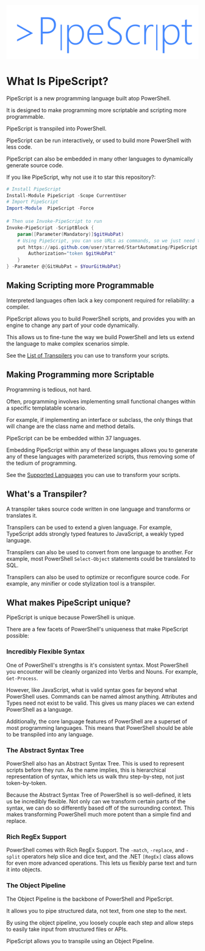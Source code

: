 <div align='center'>
<img src='Assets/PipeScript.svg' />
</div>

# What Is PipeScript?

PipeScript is a new programming language built atop PowerShell.

It is designed to make programming more scriptable and scripting more programmable.

PipeScript is transpiled into PowerShell.

PipeScript can be run interactively, or used to build more PowerShell with less code.

PipeScript can also be embedded in many other languages to dynamically generate source code.

If you like PipeScript, why not use it to star this repository?:

~~~PowerShell
# Install PipeScript
Install-Module PipeScript -Scope CurrentUser
# Import PipeScript
Import-Module  PipeScript -Force

# Then use Invoke-PipeScript to run
Invoke-PipeScript -ScriptBlock {    
    param([Parameter(Mandatory)]$gitHubPat)
    # Using PipeScript, you can use URLs as commands, so we just need to call the REST api
    put https://api.github.com/user/starred/StartAutomating/PipeScript -Headers @{
        Authorization="token $gitHubPat"
    }
} -Parameter @{GitHubPat = $YourGitHubPat}
~~~ 

## Making Scripting more Programmable

Interpreted languages often lack a key component required for reliability:  a compiler.

PipeScript allows you to build PowerShell scripts, and provides you with an engine to change any part of your code dynamically.

This allows us to fine-tune the way we build PowerShell and lets us extend the language to make complex scenarios simple.

See the [List of Transpilers](ListOfTranspilers.md) you can use to transform your scripts.

## Making Programming more Scriptable

Programming is tedious, not hard.

Often, programming involves implementing small functional changes within a specific templatable scenario.

For example, if implementing an interface or subclass, the only things that will change are the class name and method details.

PipeScript can be be embedded within 37 languages.

Embedding PipeScript within any of these languages allows you to generate any of these languages with parameterized scripts, thus removing some of the tedium of programming.

See the [Supported Languages](SupportedLanguages.md) you can use to transform your scripts.

## What's a Transpiler?

A transpiler takes source code written in one language and transforms or translates it.

Transpilers can be used to extend a given language.
For example, TypeScript adds strongly typed features to JavaScript, a weakly typed language.

Transpilers can also be used to convert from one language to another.
For example, most PowerShell ```Select-Object``` statements could be translated to SQL.

Transpilers can also be used to optimize or reconfigure source code.
For example, any minifier or code stylization tool is a transpiler. 

## What makes PipeScript unique?

PipeScript is unique because PowerShell is unique.

There are a few facets of PowerShell's uniqueness that make PipeScript possible:

### Incredibly Flexible Syntax

One of PowerShell's strengths is it's consistent syntax.  Most PowerShell you encounter will be cleanly organized into Verbs and Nouns.
For example, ```Get-Process```.

However, like JavaScript, what is valid syntax goes far beyond what PowerShell uses.  Commands can be named almost anything.  Attributes and Types need not exist to be valid.  This gives us many places we can extend PowerShell as a language.

Additionally, the core language features of PowerShell are a superset of most programming languages.  This means that PowerShell should be able to be transpiled into any language.

### The Abstract Syntax Tree

PowerShell also has an Abstract Syntax Tree.  This is used to represent scripts before they run.  As the name implies, this is hierarchical representation of syntax, which lets us walk thru step-by-step, not just token-by-token.

Because the Abstract Syntax Tree of PowerShell is so well-defined, it lets us be incredibly flexible.  Not only can we transform certain parts of the syntax, we can do so differently based off of the surrounding context.  This makes transforming PowerShell much more potent than a simple find and replace.

### Rich RegEx Support

PowerShell comes with Rich RegEx Support.
The ```-match```, ```-replace```, and ```-split``` operators help slice and dice text, and the .NET ```[RegEx]``` class allows for even more advanced operations.  This lets us flexibly parse text and turn it into objects.

### The Object Pipeline

The Object Pipeline is the backbone of PowerShell and PipeScript.

It allows you to pipe structured data, not text, from one step to the next.

By using the object pipeline, you loosely couple each step and allow steps to easily take input from structured files or APIs.

PipeScript allows you to transpile using an Object Pipeline.

